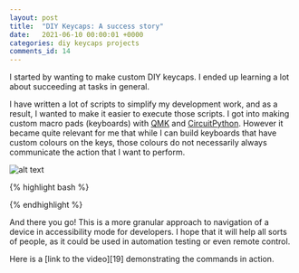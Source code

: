 ```yaml
---
layout: post
title:  "DIY Keycaps: A success story"
date:   2021-06-10 00:00:01 +0000
categories: diy keycaps projects
comments_id: 14
---
```


I started by wanting to make custom DIY keycaps. I ended up learning a lot about succeeding at tasks in general.

I have written a lot of scripts to simplify my development work, and as a result, I wanted to make it easier to execute those scripts. I got into making custom macro pads (keyboards) with [QMK][1] and [CircuitPython][2]. However it became quite relevant for me that while I can build keyboards that have custom colours on the keys, those colours do not necessarily always communicate the action that I want to perform.

![alt text][IMAGE_1]

{% highlight bash %}

{% endhighlight %}

And there you go! This is a more granular approach to navigation of a device in accessibility mode for developers. I hope that it will help all sorts of people, as it could be used in automation testing or even remote control.

Here is a [link to the video][19] demonstrating the commands in action.

<!-- ![alt text][IMAGE_0] -->
[IMAGE_1]: /images/accessibility_service_01.png "Settings -> [Smart Assistance] -> Accessibility"


  [1]: https://qmk.fm/
  [2]: https://github.com/qbalsdon/pico_rgb_keypad_hid

